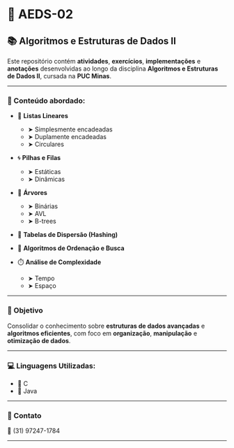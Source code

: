 # 🚀 AEDS-02

## 📚 Algoritmos e Estruturas de Dados II

Este repositório contém **atividades**, **exercícios**, **implementações** e **anotações** desenvolvidas ao longo da disciplina **Algoritmos e Estruturas de Dados II**, cursada na **PUC Minas**.

---

### 🧠 Conteúdo abordado:

- 📌 **Listas Lineares**
  - ➤ Simplesmente encadeadas  
  - ➤ Duplamente encadeadas  
  - ➤ Circulares  

- 🌀 **Pilhas e Filas**
  - ➤ Estáticas  
  - ➤ Dinâmicas  

- 🌳 **Árvores**
  - ➤ Binárias  
  - ➤ AVL  
  - ➤ B-trees  

- 🧮 **Tabelas de Dispersão (Hashing)**

- 🔎 **Algoritmos de Ordenação e Busca**

- ⏱️ **Análise de Complexidade**
  - ➤ Tempo  
  - ➤ Espaço  

---

### 🎯 Objetivo

Consolidar o conhecimento sobre **estruturas de dados avançadas** e **algoritmos eficientes**, com foco em **organização**, **manipulação** e **otimização de dados**.

---

### 💻 Linguagens Utilizadas:

- 🔹 C  
- 🔸 Java

---

### 📩 Contato

📱 (31) 97247-1784

---

